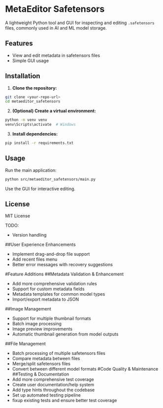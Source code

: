 # MetaEditor Safetensors

A lightweight Python tool and GUI for inspecting and editing `.safetensors` files, commonly used in AI and ML model storage.

## Features
- View and edit metadata in safetensors files
- Simple GUI usage

## Installation

1. **Clone the repository:**
  ```sh
  git clone <your-repo-url>
  cd metaeditor_safetensors
  ```

2. **(Optional) Create a virtual environment:**
  ```sh
  python -m venv venv
  venv\Scripts\activate  # Windows
  ```

3. **Install dependencies:**
  ```sh
  pip install -r requirements.txt
  ```

## Usage
Run the main application:
```sh
python src/metaeditor_safetensors/main.py
```
Use the GUI for interactive editing.

## License
MIT License


TODO:

- Version handling

##User Experience Enhancements
- Implement drag-and-drop file support
- Add recent files menu
- Better error messages with recovery suggestions

#Feature Additions
##Metadata Validation & Enhancement
- Add more comprehensive validation rules
- Support for custom metadata fields
- Metadata templates for common model types
- Import/export metadata to JSON

##Image Management
- Support for multiple thumbnail formats
- Batch image processing
- Image preview improvements
- Automatic thumbnail generation from model outputs

##File Management
- Batch processing of multiple safetensors files
- Compare metadata between files
- Merge/split safetensors files
- Convert between different model formats
#Code Quality & Maintenance
##Testing & Documentation
- Add more comprehensive test coverage
- Create user documentation/help system
- Add type hints throughout the codebase
- Set up automated testing pipeline
- fixup existing tests and ensure better test coverage